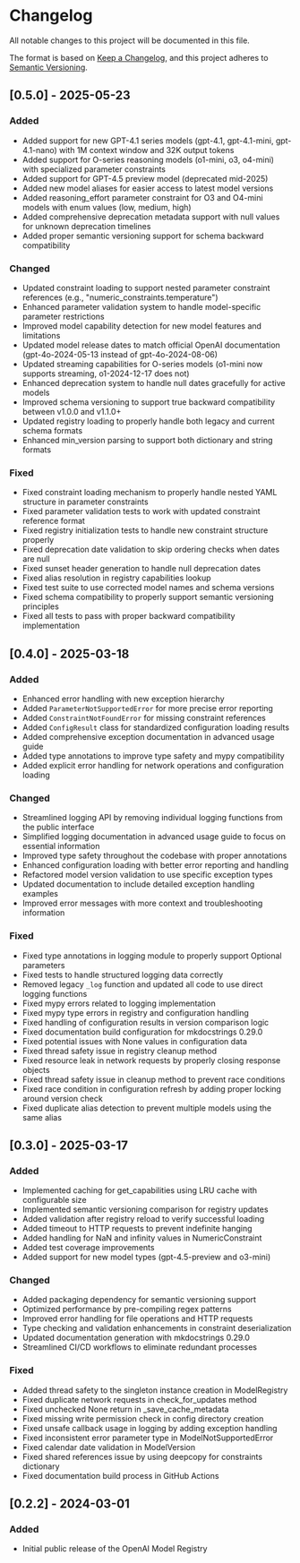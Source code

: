 # Changelog

All notable changes to this project will be documented in this file.

The format is based on [Keep a Changelog](https://keepachangelog.com/en/1.0.0/),
and this project adheres to [Semantic Versioning](https://semver.org/spec/v2.0.0.html).

## [0.5.0] - 2025-05-23

### Added

- Added support for new GPT-4.1 series models (gpt-4.1, gpt-4.1-mini, gpt-4.1-nano) with 1M context window and 32K output tokens
- Added support for O-series reasoning models (o1-mini, o3, o4-mini) with specialized parameter constraints
- Added support for GPT-4.5 preview model (deprecated mid-2025)
- Added new model aliases for easier access to latest model versions
- Added reasoning_effort parameter constraint for O3 and O4-mini models with enum values (low, medium, high)
- Added comprehensive deprecation metadata support with null values for unknown deprecation timelines
- Added proper semantic versioning support for schema backward compatibility

### Changed

- Updated constraint loading to support nested parameter constraint references (e.g., "numeric_constraints.temperature")
- Enhanced parameter validation system to handle model-specific parameter restrictions
- Improved model capability detection for new model features and limitations
- Updated model release dates to match official OpenAI documentation (gpt-4o-2024-05-13 instead of gpt-4o-2024-08-06)
- Updated streaming capabilities for O-series models (o1-mini now supports streaming, o1-2024-12-17 does not)
- Enhanced deprecation system to handle null dates gracefully for active models
- Improved schema versioning to support true backward compatibility between v1.0.0 and v1.1.0+
- Updated registry loading to properly handle both legacy and current schema formats
- Enhanced min_version parsing to support both dictionary and string formats

### Fixed

- Fixed constraint loading mechanism to properly handle nested YAML structure in parameter constraints
- Fixed parameter validation tests to work with updated constraint reference format
- Fixed registry initialization tests to handle new constraint structure properly
- Fixed deprecation date validation to skip ordering checks when dates are null
- Fixed sunset header generation to handle null deprecation dates
- Fixed alias resolution in registry capabilities lookup
- Fixed test suite to use corrected model names and schema versions
- Fixed schema compatibility to properly support semantic versioning principles
- Fixed all tests to pass with proper backward compatibility implementation

## [0.4.0] - 2025-03-18

### Added

- Enhanced error handling with new exception hierarchy
- Added `ParameterNotSupportedError` for more precise error reporting
- Added `ConstraintNotFoundError` for missing constraint references
- Added `ConfigResult` class for standardized configuration loading results
- Added comprehensive exception documentation in advanced usage guide
- Added type annotations to improve type safety and mypy compatibility
- Added explicit error handling for network operations and configuration loading

### Changed

- Streamlined logging API by removing individual logging functions from the public interface
- Simplified logging documentation in advanced usage guide to focus on essential information
- Improved type safety throughout the codebase with proper annotations
- Enhanced configuration loading with better error reporting and handling
- Refactored model version validation to use specific exception types
- Updated documentation to include detailed exception handling examples
- Improved error messages with more context and troubleshooting information

### Fixed

- Fixed type annotations in logging module to properly support Optional parameters
- Fixed tests to handle structured logging data correctly
- Removed legacy `_log` function and updated all code to use direct logging functions
- Fixed mypy errors related to logging implementation
- Fixed mypy type errors in registry and configuration handling
- Fixed handling of configuration results in version comparison logic
- Fixed documentation build configuration for mkdocstrings 0.29.0
- Fixed potential issues with None values in configuration data
- Fixed thread safety issue in registry cleanup method
- Fixed resource leak in network requests by properly closing response objects
- Fixed thread safety issue in cleanup method to prevent race conditions
- Fixed race condition in configuration refresh by adding proper locking around version check
- Fixed duplicate alias detection to prevent multiple models using the same alias

## [0.3.0] - 2025-03-17

### Added

- Implemented caching for get_capabilities using LRU cache with configurable size
- Implemented semantic versioning comparison for registry updates
- Added validation after registry reload to verify successful loading
- Added timeout to HTTP requests to prevent indefinite hanging
- Added handling for NaN and infinity values in NumericConstraint
- Added test coverage improvements
- Added support for new model types (gpt-4.5-preview and o3-mini)

### Changed

- Added packaging dependency for semantic versioning support
- Optimized performance by pre-compiling regex patterns
- Improved error handling for file operations and HTTP requests
- Type checking and validation enhancements in constraint deserialization
- Updated documentation generation with mkdocstrings 0.29.0
- Streamlined CI/CD workflows to eliminate redundant processes

### Fixed

- Added thread safety to the singleton instance creation in ModelRegistry
- Fixed duplicate network requests in check_for_updates method
- Fixed unchecked None return in _save_cache_metadata
- Fixed missing write permission check in config directory creation
- Fixed unsafe callback usage in logging by adding exception handling
- Fixed inconsistent error parameter type in ModelNotSupportedError
- Fixed calendar date validation in ModelVersion
- Fixed shared references issue by using deepcopy for constraints dictionary
- Fixed documentation build process in GitHub Actions

## [0.2.2] - 2024-03-01

### Added

- Initial public release of the OpenAI Model Registry
